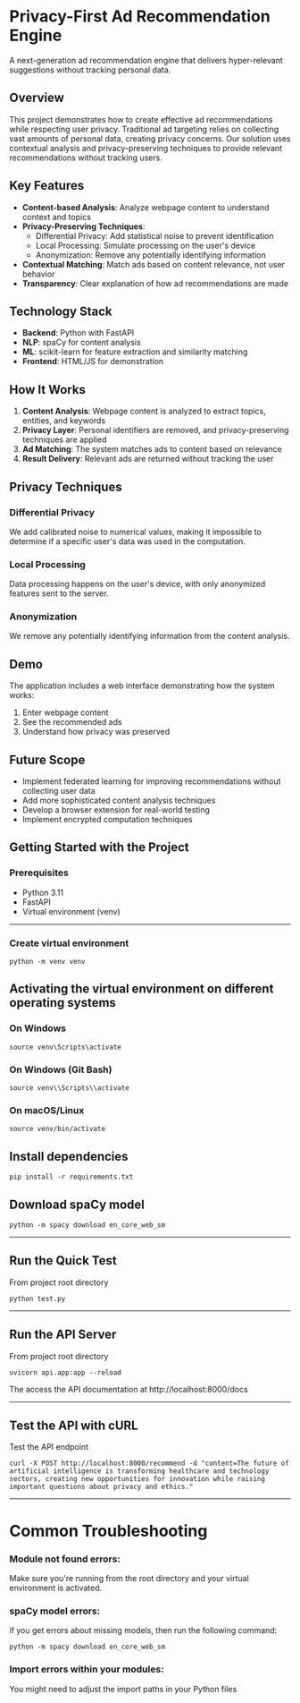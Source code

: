 # Privacy-First Ad Recommendation Engine
A next-generation ad recommendation engine that delivers hyper-relevant suggestions without tracking personal data.

## Overview

This project demonstrates how to create effective ad recommendations while respecting user privacy. Traditional ad targeting relies on collecting vast amounts of personal data, creating privacy concerns. Our solution uses contextual analysis and privacy-preserving techniques to provide relevant recommendations without tracking users.

## Key Features

- **Content-based Analysis**: Analyze webpage content to understand context and topics
- **Privacy-Preserving Techniques**:
  - Differential Privacy: Add statistical noise to prevent identification
  - Local Processing: Simulate processing on the user's device
  - Anonymization: Remove any potentially identifying information
- **Contextual Matching**: Match ads based on content relevance, not user behavior
- **Transparency**: Clear explanation of how ad recommendations are made

## Technology Stack

- **Backend**: Python with FastAPI
- **NLP**: spaCy for content analysis
- **ML**: scikit-learn for feature extraction and similarity matching
- **Frontend**: HTML/JS for demonstration

## How It Works

1. **Content Analysis**: Webpage content is analyzed to extract topics, entities, and keywords
2. **Privacy Layer**: Personal identifiers are removed, and privacy-preserving techniques are applied
3. **Ad Matching**: The system matches ads to content based on relevance
4. **Result Delivery**: Relevant ads are returned without tracking the user

## Privacy Techniques

### Differential Privacy

We add calibrated noise to numerical values, making it impossible to determine if a specific user's data was used in the computation.

### Local Processing

Data processing happens on the user's device, with only anonymized features sent to the server.

### Anonymization

We remove any potentially identifying information from the content analysis.

## Demo

The application includes a web interface demonstrating how the system works:

1. Enter webpage content
2. See the recommended ads
3. Understand how privacy was preserved

## Future Scope

- Implement federated learning for improving recommendations without collecting user data
- Add more sophisticated content analysis techniques
- Develop a browser extension for real-world testing
- Implement encrypted computation techniques

## Getting Started with the Project

### Prerequisites

- Python 3.11
- FastAPI
- Virtual environment (venv)

---

### Create virtual environment
```
python -m venv venv
```

## Activating the virtual environment on different operating systems
### On Windows
```
source venv\Scripts\activate
```
### On Windows (Git Bash)
```
source venv\\Scripts\\activate
```
### On macOS/Linux
```
source venv/bin/activate
```


## Install dependencies
```
pip install -r requirements.txt
```

## Download spaCy model
```
python -m spacy download en_core_web_sm
```

---

## Run the Quick Test
From project root directory
```
python test.py
```

---

## Run the API Server
From project root directory
```
uvicorn api.app:app --reload
```

The access the API documentation at http://localhost:8000/docs

---

## Test the API with cURL
Test the API endpoint
```
curl -X POST http://localhost:8000/recommend -d "content=The future of artificial intelligence is transforming healthcare and technology sectors, creating new opportunities for innovation while raising important questions about privacy and ethics."
```

---

# Common Troubleshooting

### Module not found errors:

Make sure you're running from the root directory and your virtual environment is activated.


### spaCy model errors:
if you get errors about missing models, then run the following command:
```
python -m spacy download en_core_web_sm
```


### Import errors within your modules:

You might need to adjust the import paths in your Python files

